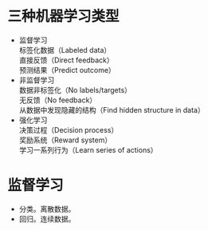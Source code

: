 # 三种机器学习类型
- 监督学习<br>
  标签化数据（Labeled data）<br>
  直接反馈（Direct feedback）<br>
  预测结果（Predict outcome）
- 非监督学习<br>
  数据非标签化（No labels/targets）<br>
  无反馈（No feedback）<br>
  从数据中发现隐藏的结构（Find hidden structure in data）
- 强化学习<br>
  决策过程（Decision process）<br>
  奖励系统（Reward system）<br>
  学习一系列行为（Learn series of actions）

# 监督学习
- 分类。离散数据。
- 回归。连续数据。